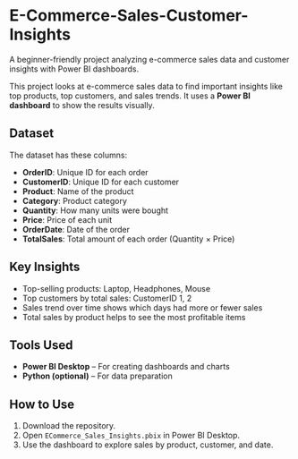 # E-Commerce-Sales-Customer-Insights
A beginner-friendly project analyzing e-commerce sales data and customer insights with Power BI dashboards.

This project looks at e-commerce sales data to find important insights like top products, top customers, and sales trends. It uses a **Power BI dashboard** to show the results visually.

## Dataset
The dataset has these columns:

- **OrderID**: Unique ID for each order  
- **CustomerID**: Unique ID for each customer  
- **Product**: Name of the product  
- **Category**: Product category  
- **Quantity**: How many units were bought  
- **Price**: Price of each unit  
- **OrderDate**: Date of the order  
- **TotalSales**: Total amount of each order (Quantity × Price)  

## Key Insights
- Top-selling products: Laptop, Headphones, Mouse  
- Top customers by total sales: CustomerID 1, 2  
- Sales trend over time shows which days had more or fewer sales  
- Total sales by product helps to see the most profitable items  

## Tools Used
- **Power BI Desktop** – For creating dashboards and charts  
- **Python (optional)** – For data preparation  

## How to Use
1. Download the repository.  
2. Open `ECommerce_Sales_Insights.pbix` in Power BI Desktop.  
3. Use the dashboard to explore sales by product, customer, and date.  

